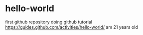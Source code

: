 # hello-world
first github repository
doing github tutorial https://guides.github.com/activities/hello-world/
am 21 years old
